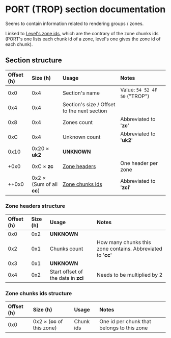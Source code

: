 # PORT (TROP) section documentation

Seems to contain information related to rendering groups / zones.

Linked to [Level's zone ids](../Data%20formats/Level.md), which are the contrary of the zone chunks ids (PORT's one lists each chunk id of a zone, level's one gives the zone id of each chunk).

## Section structure

| Offset (h) | Size (h)                  | Usage                                         | Notes                         |
| :--------- | :------------------------ | :-------------------------------------------- | :---------------------------- |
| 0x0        | 0x4                       | Section's name                                | Value: `54 52 4F 50` ("TROP") |
| 0x4        | 0x4                       | Section's size / Offset to the next section   |                               |
| 0x8        | 0x4                       | Zones count                                   | Abbreviated to '**zc**'       |
| 0xC        | 0x4                       | Unknown count                                 | Abbreviated to '**uk2**'      |
| 0x10       | 0x20 × **uk2**            | **UNKNOWN**                                   |                               |
| +0x0       | 0xC × **zc**              | [Zone headers](#Zone-headers-structure)       | One header per zone           |
| ++0x0      | 0x2 × (Sum of all **cc**) | [Zone chunks ids](#Zone-chunks-ids-structure) | Abbreviated to '**zci**'      |

### Zone headers structure

| Offset (h) | Size (h) | Usage                               | Notes                                                       |
| :--------- | :------- | :---------------------------------- | :---------------------------------------------------------- |
| 0x0        | 0x2      | **UNKNOWN**                         |                                                             |
| 0x2        | 0x1      | Chunks count                        | How many chunks this zone contains. Abbreviated to '**cc**' |
| 0x3        | 0x1      | **UNKNOWN**                         |                                                             |
| 0x4        | 0x2      | Start offset of the data in **zci** | Needs to be multiplied by 2                                 |

### Zone chunks ids structure

| Offset (h) | Size (h)                    | Usage     | Notes                                      |
| :--------- | :-------------------------- | :-------- | :----------------------------------------- |
| 0x0        | 0x2 × (**cc** of this zone) | Chunk ids | One id per chunk that belongs to this zone |

